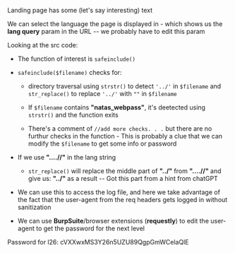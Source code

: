 Landing page has some (let's say interesting) text

We can select the language the page is displayed in - which shows us the **lang query** param
in the URL -- we probably have to edit this param

Looking at the src code:
- The function of interest is `safeinclude()`

- `safeinclude($filename)` checks for:

    - directory traversal using `strstr()` to detect `'../'` in `$filename`
    and `str_replace()` to replace `'../'` with `""` in `$filename`

    - If `$filename` contains **"natas_webpass"**, it's deetected using `strstr()` and the function exits

    - There's a comment of `//add more checks. . .` but there are no furthur
    checks in the function - This is probably a clue that we can modify the 
    `$filename` to get some info or password


- If we use **"....//"** in the lang string 
  - `str_replace()` will replace the middle part of **"../"** from **"....//"** and give us: **"../"** as a result -- Got this part from a hint from chatGPT 

 - We can use this to access the log file, and here we take advantage of the fact that the user-agent from the req headers gets logged in without sanitization

* We can use **BurpSuite**/browser extensions (**requestly**) to edit the user-agent to get the password for the next level

Password for l26:
cVXXwxMS3Y26n5UZU89QgpGmWCelaQlE

